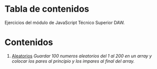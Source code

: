 # Tabla de contenidos
Ejercicios del módulo de JavaScript Técnico Superior DAW.

# Contenidos
1. [Aleatorios](https://github.com/erabasco/javascript/tree/master/aleatorios)
*Guardar 100 numeros aleatorios del 1 al 200 en un array y colocar los pares al principio y los impares al final del array.*
